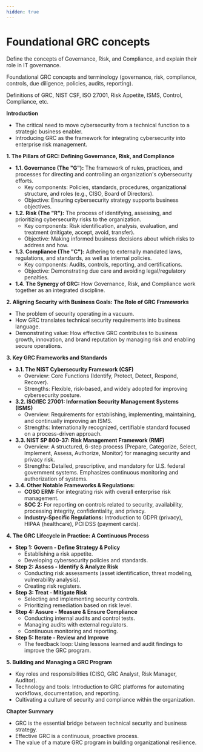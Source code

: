 ```yaml
---
hidden: true
---
```


# Foundational GRC concepts

Define the concepts of Governance, Risk, and Compliance, and explain their role in IT governance.

Foundational GRC concepts and terminology (governance, risk, compliance, controls, due diligence, policies, audits, reporting).

Definitions of GRC, NIST CSF, ISO 27001, Risk Appetite, ISMS, Control, Compliance, etc.

**Introduction**

* The critical need to move cybersecurity from a technical function to a strategic business enabler.
* Introducing GRC as the framework for integrating cybersecurity into enterprise risk management.

**1. The Pillars of GRC: Defining Governance, Risk, and Compliance**

* **1.1. Governance (The "G"):** The framework of rules, practices, and processes for directing and controlling an organization's cybersecurity efforts.
  * Key components: Policies, standards, procedures, organizational structure, and roles (e.g., CISO, Board of Directors).
  * Objective: Ensuring cybersecurity strategy supports business objectives.
* **1.2. Risk (The "R"):** The process of identifying, assessing, and prioritizing cybersecurity risks to the organization.
  * Key components: Risk identification, analysis, evaluation, and treatment (mitigate, accept, avoid, transfer).
  * Objective: Making informed business decisions about which risks to address and how.
* **1.3. Compliance (The "C"):** Adhering to externally mandated laws, regulations, and standards, as well as internal policies.
  * Key components: Audits, controls, reporting, and certifications.
  * Objective: Demonstrating due care and avoiding legal/regulatory penalties.
* **1.4. The Synergy of GRC:** How Governance, Risk, and Compliance work together as an integrated discipline.

**2. Aligning Security with Business Goals: The Role of GRC Frameworks**

* The problem of security operating in a vacuum.
* How GRC translates technical security requirements into business language.
* Demonstrating value: How effective GRC contributes to business growth, innovation, and brand reputation by managing risk and enabling secure operations.

**3. Key GRC Frameworks and Standards**

* **3.1. The NIST Cybersecurity Framework (CSF)**
  * Overview: Core Functions (Identify, Protect, Detect, Respond, Recover).
  * Strengths: Flexible, risk-based, and widely adopted for improving cybersecurity posture.
* **3.2. ISO/IEC 27001: Information Security Management Systems (ISMS)**
  * Overview: Requirements for establishing, implementing, maintaining, and continually improving an ISMS.
  * Strengths: Internationally recognized, certifiable standard focused on a process-driven approach.
* **3.3. NIST SP 800-37: Risk Management Framework (RMF)**
  * Overview: A structured, 6-step process (Prepare, Categorize, Select, Implement, Assess, Authorize, Monitor) for managing security and privacy risk.
  * Strengths: Detailed, prescriptive, and mandatory for U.S. federal government systems. Emphasizes continuous monitoring and authorization of systems.
* **3.4. Other Notable Frameworks & Regulations:**
  * **COSO ERM:** For integrating risk with overall enterprise risk management.
  * **SOC 2:** For reporting on controls related to security, availability, processing integrity, confidentiality, and privacy.
  * **Industry-Specific Regulations:** Introduction to GDPR (privacy), HIPAA (healthcare), PCI DSS (payment cards).

**4. The GRC Lifecycle in Practice: A Continuous Process**

* **Step 1: Govern - Define Strategy & Policy**
  * Establishing a risk appetite.
  * Developing cybersecurity policies and standards.
* **Step 2: Assess - Identify & Analyze Risk**
  * Conducting risk assessments (asset identification, threat modeling, vulnerability analysis).
  * Creating risk registers.
* **Step 3: Treat - Mitigate Risk**
  * Selecting and implementing security controls.
  * Prioritizing remediation based on risk level.
* **Step 4: Assure - Measure & Ensure Compliance**
  * Conducting internal audits and control tests.
  * Managing audits with external regulators.
  * Continuous monitoring and reporting.
* **Step 5: Iterate - Review and Improve**
  * The feedback loop: Using lessons learned and audit findings to improve the GRC program.

**5. Building and Managing a GRC Program**

* Key roles and responsibilities (CISO, GRC Analyst, Risk Manager, Auditor).
* Technology and tools: Introduction to GRC platforms for automating workflows, documentation, and reporting.
* Cultivating a culture of security and compliance within the organization.

**Chapter Summary**

* GRC is the essential bridge between technical security and business strategy.
* Effective GRC is a continuous, proactive process.
* The value of a mature GRC program in building organizational resilience.
